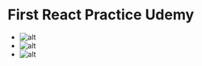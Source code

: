 # First React Practice Udemy
- ![alt](./pics/chrome_3bzgbDmSct)
- ![alt](./pics/chrome_YA2Ig17rup)
- ![alt](./pics/chrome_jQESJ8IXhs)